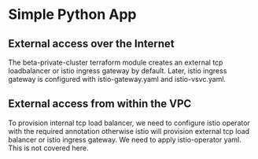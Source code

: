 # Simple Python App

## External access over the Internet
The beta-private-cluster terraform module creates an external tcp loadbalancer or istio ingress gateway by default. Later, istio ingress gateway is configured with istio-gateway.yaml and istio-vsvc.yaml.

## External access from within the VPC
To provision internal tcp load balancer, we need to configure istio operator with the required annotation otherwise istio will provision external tcp load balancer or istio ingress gateway. We need to apply istio-operator yaml. This is not covered here.